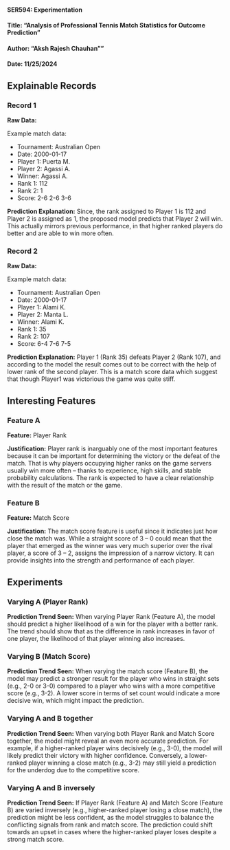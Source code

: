 #### SER594: Experimentation
#### Title: “Analysis of Professional Tennis Match Statistics for Outcome Prediction”
#### Author: “Aksh Rajesh Chauhan””
#### Date: 11/25/2024


## Explainable Records
### Record 1
**Raw Data:** 

Example match data:

* Tournament: Australian Open
* Date: 2000-01-17
* Player 1: Puerta M.
* Player 2: Agassi A.
* Winner: Agassi A.
* Rank 1: 112
* Rank 2: 1
* Score: 2-6 2-6 3-6

**Prediction Explanation:** Since, the rank assigned to Player 1 is 112 and Player 2 is assigned as 1, the proposed model predicts that Player 2 will win. This actually mirrors previous performance, in that higher ranked players do better and are able to win more often.

### Record 2
**Raw Data:** 

Example match data:

* Tournament: Australian Open
* Date: 2000-01-17
* Player 1: Alami K.
* Player 2: Manta L.
* Winner: Alami K.
* Rank 1: 35
* Rank 2: 107
* Score: 6-4 7-6 7-5

**Prediction Explanation:** Player 1 (Rank 35) defeats Player 2 (Rank 107), and according to the model the result comes out to be correct with the help of lower rank of the second player. This is a match score data which suggest that though Player1 was victorious the game was quite stiff.

## Interesting Features
### Feature A
**Feature:** Player Rank

**Justification:** Player rank is inarguably one of the most important features because it can be important for determining the victory or the defeat of the match. That is why players occupying higher ranks on the game servers usually win more often – thanks to experience, high skills, and stable probability calculations. The rank is expected to have a clear relationship with the result of the match or the game.

### Feature B
**Feature:** Match Score

**Justification:** The match score feature is useful since it indicates just how close the match was. While a straight score of 3 – 0 could mean that the player that emerged as the winner was very much superior over the rival player, a score of 3 – 2, assigns the impression of a narrow victory. It can provide insights into the strength and performance of each player.

## Experiments 
### Varying A (Player Rank)
**Prediction Trend Seen:** When varying Player Rank (Feature A), the model should predict a higher likelihood of a win for the player with a better rank. The trend should show that as the difference in rank increases in favor of one player, the likelihood of that player winning also increases.

### Varying B (Match Score)
**Prediction Trend Seen:** When varying the match score (Feature B), the model may predict a stronger result for the player who wins in straight sets (e.g., 2-0 or 3-0) compared to a player who wins with a more competitive score (e.g., 3-2). A lower score in terms of set count would indicate a more decisive win, which might impact the prediction.

### Varying A and B together
**Prediction Trend Seen:** When varying both Player Rank and Match Score together, the model might reveal an even more accurate prediction. For example, if a higher-ranked player wins decisively (e.g., 3-0), the model will likely predict their victory with higher confidence. Conversely, a lower-ranked player winning a close match (e.g., 3-2) may still yield a prediction for the underdog due to the competitive score.


### Varying A and B inversely
**Prediction Trend Seen:** If Player Rank (Feature A) and Match Score (Feature B) are varied inversely (e.g., higher-ranked player losing a close match), the prediction might be less confident, as the model struggles to balance the conflicting signals from rank and match score. The prediction could shift towards an upset in cases where the higher-ranked player loses despite a strong match score.

